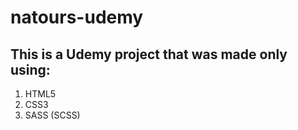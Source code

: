 # natours-udemy

## This is a Udemy project that was made only using:

1. HTML5
2. CSS3
3. SASS (SCSS)
